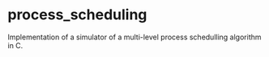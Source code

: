 # process_scheduling

Implementation of a simulator of a multi-level process schedulling algorithm in C.
